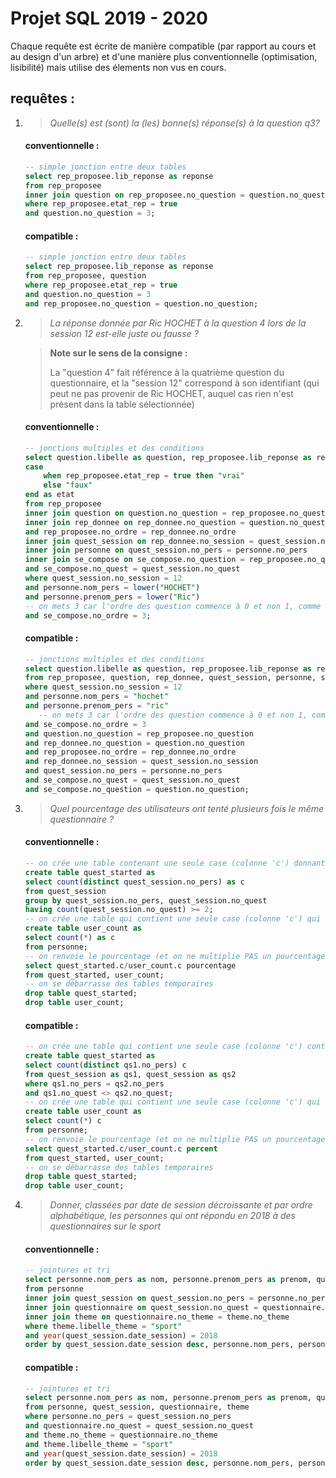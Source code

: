 <!---
______________________________________________________________________________

/!\
/!\
Un aperçu du markdown est disponible à cette adresse :
https://github.com/WildGoat07/SQLProj19-20/blob/master/README.md

______________________________________________________________________________
-->
# Projet SQL 2019 - 2020

Chaque requête est écrite de manière compatible (par rapport au cours et au design d'un arbre) et d'une manière plus conventionnelle (optimisation, lisibilité) mais utilise des élements non vus en cours.

## requêtes :

1. > *Quelle(s) est (sont) la (les) bonne(s) réponse(s) à la question q3?*

    #### conventionnelle :
    ```sql
    -- simple jonction entre deux tables
    select rep_proposee.lib_reponse as reponse
    from rep_proposee
    inner join question on rep_proposee.no_question = question.no_question
    where rep_proposee.etat_rep = true
    and question.no_question = 3;
    ```
    #### compatible :
    ```sql
    -- simple jonction entre deux tables
    select rep_proposee.lib_reponse as reponse
    from rep_proposee, question
    where rep_proposee.etat_rep = true
    and question.no_question = 3
    and rep_proposee.no_question = question.no_question;
    ```
1. > *La réponse donnée par Ric HOCHET à la question 4 lors de la session 12 est-elle juste ou fausse ?*

    > **Note sur le sens de la consigne :**
    >
    > La "question 4" fait référence à la quatrième question du questionnaire, et la "session 12" correspond à son identifiant (qui peut ne pas provenir de Ric HOCHET, auquel cas rien n'est présent dans la table sélectionnée)
    
    #### conventionnelle :
    ```sql
    -- jonctions multiples et des conditions
    select question.libelle as question, rep_proposee.lib_reponse as reponse,
    case
        when rep_proposee.etat_rep = true then "vrai"
        else "faux"
    end as etat
    from rep_proposee
    inner join question on question.no_question = rep_proposee.no_question
    inner join rep_donnee on rep_donnee.no_question = question.no_question
    and rep_proposee.no_ordre = rep_donnee.no_ordre
    inner join quest_session on rep_donnee.no_session = quest_session.no_session
    inner join personne on quest_session.no_pers = personne.no_pers
    inner join se_compose on se_compose.no_question = rep_proposee.no_question
    and se_compose.no_quest = quest_session.no_quest
    where quest_session.no_session = 12
    and personne.nom_pers = lower("HOCHET")
    and personne.prenom_pers = lower("Ric")
    -- on mets 3 car l'ordre des question commence à 0 et non 1, comme tout bon langage de programmation
    and se_compose.no_ordre = 3;    
    ```
    #### compatible :
    ```sql
    -- jonctions multiples et des conditions
    select question.libelle as question, rep_proposee.lib_reponse as reponse, rep_proposee.etat_rep as etat
    from rep_proposee, question, rep_donnee, quest_session, personne, se_compose
    where quest_session.no_session = 12
    and personne.nom_pers = "hochet"
    and personne.prenom_pers = "ric"
       -- on mets 3 car l'ordre des question commence à 0 et non 1, comme tout bon langage de programmation
    and se_compose.no_ordre = 3
    and question.no_question = rep_proposee.no_question
    and rep_donnee.no_question = question.no_question
    and rep_proposee.no_ordre = rep_donnee.no_ordre
    and rep_donnee.no_session = quest_session.no_session
    and quest_session.no_pers = personne.no_pers
    and se_compose.no_quest = quest_session.no_quest
    and se_compose.no_question = question.no_question;
    ```
1. > *Quel pourcentage des utilisateurs ont tenté plusieurs fois le même questionnaire ?*

    #### conventionnelle :
    ```sql
    -- on crée une table contenant une seule case (colonne 'c') donnant le nombre d’utilisateurs différents ayant lancé minimum 2 fois un même questionnaire
    create table quest_started as
    select count(distinct quest_session.no_pers) as c
    from quest_session
    group by quest_session.no_pers, quest_session.no_quest
    having count(quest_session.no_quest) >= 2;
    -- on crée une table qui contient une seule case (colonne 'c') qui indique le nombre total d'utilisateurs
    create table user_count as
    select count(*) as c
    from personne;
    -- on renvoie le pourcentage (et on ne multiplie PAS un pourcentage par 100, c’est au programme/site appelant de le faire pour le formattage !!!)
    select quest_started.c/user_count.c pourcentage
    from quest_started, user_count;
    -- on se débarrasse des tables temporaires
    drop table quest_started;
    drop table user_count;
    ```
    #### compatible :
    ```sql
    -- on crée une table qui contient une seule case (colonne 'c') contenant le nombre d'utilisateurs ayant démarré un même questionnaire plusieurs fois
    create table quest_started as
    select count(distinct qs1.no_pers) c
    from quest_session as qs1, quest_session as qs2
    where qs1.no_pers = qs2.no_pers
    and qs1.no_quest <> qs2.no_quest;
    -- on crée une table qui contient une seule case (colonne 'c') qui indique le nombre total d'utilisateurs
    create table user_count as
    select count(*) c
    from personne;
    -- on renvoie le pourcentage (et on ne multiplie PAS un pourcentage par 100, c’est au programme/site appelant de le faire pour le formattage !!!)
    select quest_started.c/user_count.c percent
    from quest_started, user_count;
    -- on se débarrasse des tables temporaires
    drop table quest_started;
    drop table user_count;
    ```
1. > *Donner, classées par date de session décroissante et par ordre alphabétique, les personnes qui ont répondu en 2018 à des questionnaires sur le sport*

    #### conventionnelle :
    ```sql
    -- jointures et tri
    select personne.nom_pers as nom, personne.prenom_pers as prenom, quest_session.date_session as "date"
    from personne
    inner join quest_session on quest_session.no_pers = personne.no_pers
    inner join questionnaire on quest_session.no_quest = questionnaire.no_quest
    inner join theme on questionnaire.no_theme = theme.no_theme
    where theme.libelle_theme = "sport"
    and year(quest_session.date_session) = 2018
    order by quest_session.date_session desc, personne.nom_pers, personne.prenom_pers;
    ```
    #### compatible :
    ```sql
    -- jointures et tri
    select personne.nom_pers as nom, personne.prenom_pers as prenom, quest_session.date_session as "date"
    from personne, quest_session, questionnaire, theme
    where personne.no_pers = quest_session.no_pers
    and questionnaire.no_quest = quest_session.no_quest
    and theme.no_theme = questionnaire.no_theme
    and theme.libelle_theme = "sport"
    and year(quest_session.date_session) = 2018
    order by quest_session.date_session desc, personne.nom_pers, personne.prenom_pers;
    ```
